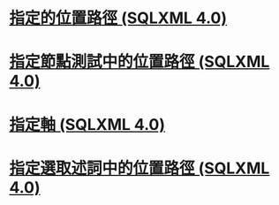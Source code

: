 # [指定的位置路徑 (SQLXML 4.0)](specifying-a-location-path-sqlxml-4-0.md)
# [指定節點測試中的位置路徑 (SQLXML 4.0)](specifying-a-node-test-in-the-location-path-sqlxml-4-0.md)
# [指定軸 (SQLXML 4.0)](specifying-an-axis-sqlxml-4-0.md)
# [指定選取述詞中的位置路徑 (SQLXML 4.0)](specifying-selection-predicates-in-the-location-path-sqlxml-4-0.md)
